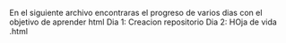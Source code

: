 En el siguiente archivo encontraras el progreso de varios dias con el objetivo de aprender html
Dia 1: Creacion repositorio 
Dia 2: HOja de vida .html
